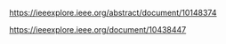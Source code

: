 https://ieeexplore.ieee.org/abstract/document/10148374 

https://ieeexplore.ieee.org/document/10438447
